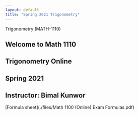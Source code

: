```yaml
---
layout: default
title: "Spring 2021 Trigonometry"
---
```

 Trigonometry (MATH-1110)


## Welcome to Math 1110 
## Trigonometry Online
## Spring 2021
## Instructor: Bimal Kunwor

[Formula sheet](./files/Math 1100 (Online) Exam Formulas.pdf)